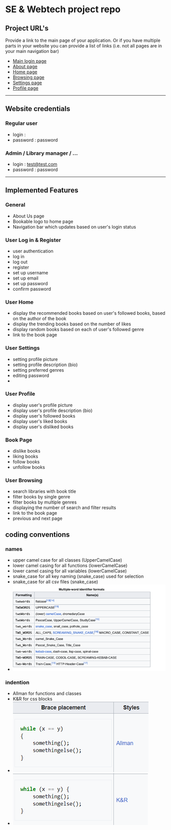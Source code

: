 # SE & Webtech project repo

## Project URL's
Provide a link to the main page of your application. Or if you have multiple parts in your website you can provide a list of links (i.e. not all pages are in your main navigation bar)
* [Main login page](https://a22web12.studev.groept.be/public/welcome)
* [About page](https://a22web12.studev.groept.be/public/about)
* [Home page](https://a22web12.studev.groept.be/public/home)
* [Browsing page](https://a22web12.studev.groept.be/public/browsing)
* [Settings page](https://a22web12.studev.groept.be/public/settings)
* [Profile page](https://a22web12.studev.groept.be/public/profile)

---

## Website credentials
### Regular user
- login : 
- password : password
### Admin / Library manager / ...
- login : test@test.com
- password : password

---

## Implemented Features
### General ###
* About Us page
* Bookable logo to home page
* Navigation bar which updates based on user's login status

### User Log in & Register ###
* user authentication
* log in
* log out
* register
* set up username
* set up email
* set up password
* confirm password

### User Home ###
* display the recommended books based on user's followed books, based on the author of the book
* display the trending books based on the number of likes
* display random books based on each of user's followed genre
* link to the book page

### User Settings ###
* setting profile picture
* setting profile description (bio)
* setting preferred genres
* editing password
* 
### User Profile ###
* display user's profile picture
* display user's profile description (bio)
* display user's followed books
* display user's liked books
* display user's disliked books

### Book Page ###
* dislike books
* liking books
* follow books
* unfollow books

### User Browsing ###
* search libraries with book title
* filter books by single genre
* filter books by multiple genres
* displaying the number of search and filter results
* link to the book page
* previous and next page

## coding conventions
### names
* upper camel case for all classes (UpperCamelCase)
* lower camel casing for all functions (lowerCamelCase)
* lower camel casing for all variables (lowerCamelCase)
* snake_case for all key naming (snake_case) used for selection
* snake_case for all csv files (snake_case)
* ![img.png](img.png)
### indention
* Allman for functions and classes
* K&R for css blocks
* ![img_1.png](img_1.png)
* ![img_2.png](img_2.png)



